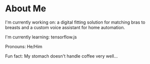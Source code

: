 <!--
**ohhenrylee/ohhenrylee** is a ✨ _special_ ✨ repository because its `README.md` (this file) appears on your GitHub profile.

Here are some ideas to get you started:

- 🔭 I’m currently working on ...
- 🌱 I’m currently learning ...
- 👯 I’m looking to collaborate on ...
- 🤔 I’m looking for help with ...
- 💬 Ask me about ...
- 📫 How to reach me: ...
- 😄 Pronouns: ...
- ⚡ Fun fact: ...
-->
# About Me
I'm currently working on: a digital fitting solution for matching bras to breasts and a custom voice assistant for home automation.

I'm currently learning: tensorflow.js

Pronouns: He/Him

Fun fact: My stomach doesn't handle coffee very well...
